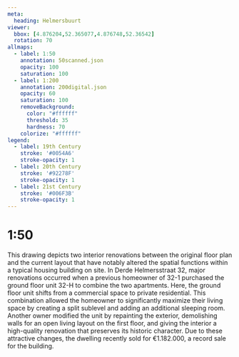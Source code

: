 ```yaml
---
meta:
  heading: Helmersbuurt
viewer:
  bbox: [4.876204,52.365077,4.876748,52.36542]
  rotation: 70
allmaps:
  - label: 1:50
    annotation: 50scanned.json
    opacity: 100
    saturation: 100
  - label: 1:200
    annotation: 200digital.json
    opacity: 60
    saturation: 100
    removeBackground:
      color: "#ffffff"
      threshold: 35
      hardness: 70
    colorize: "#ffffff"
legend:
  - label: 19th Century
    stroke: '#0054A6'
    stroke-opacity: 1
  - label: 20th Century
    stroke: '#92278F'
    stroke-opacity: 1
  - label: 21st Century
    stroke: '#006F3B'
    stroke-opacity: 1
---
```

# 1:50

This drawing depicts two interior renovations between the original floor plan and the current layout that have notably altered the spatial functions within a typical housing building on site. In Derde Helmersstraat 32, major renovations occurred when a previous homeowner of 32-1 purchased the ground floor unit 32-H to combine the two apartments. Here, the ground floor unit shifts from a commercial space to private residential. This combination allowed the homeowner to significantly maximize their living space by creating a split sublevel and adding an additional sleeping room. Another owner modified the unit by repainting the exterior, demolishing walls for an open living layout on the first floor, and giving the interior a high-quality renovation that preserves its historic character. Due to these attractive changes, the dwelling recently sold for €1.182.000, a record sale for the building.